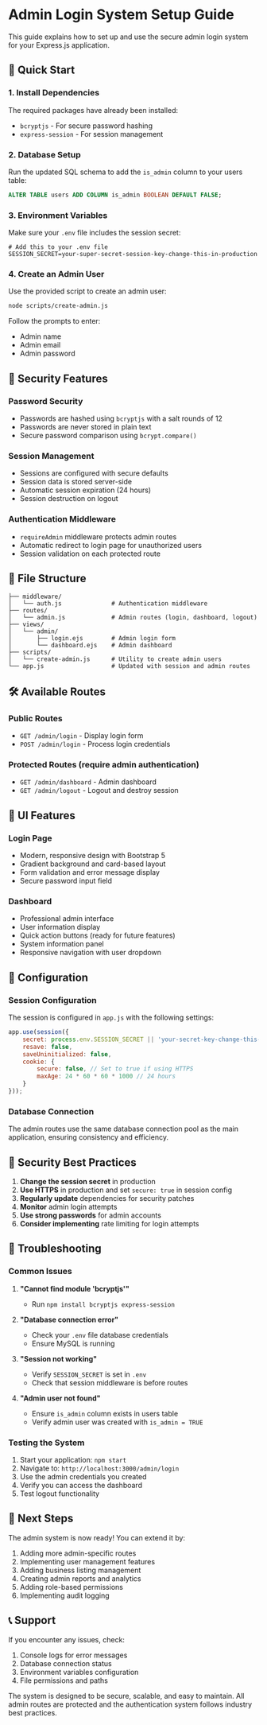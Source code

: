 # Admin Login System Setup Guide

This guide explains how to set up and use the secure admin login system for your Express.js application.

## 🚀 Quick Start

### 1. Install Dependencies
The required packages have already been installed:
- `bcryptjs` - For secure password hashing
- `express-session` - For session management

### 2. Database Setup
Run the updated SQL schema to add the `is_admin` column to your users table:

```sql
ALTER TABLE users ADD COLUMN is_admin BOOLEAN DEFAULT FALSE;
```

### 3. Environment Variables
Make sure your `.env` file includes the session secret:

```env
# Add this to your .env file
SESSION_SECRET=your-super-secret-session-key-change-this-in-production
```

### 4. Create an Admin User
Use the provided script to create an admin user:

```bash
node scripts/create-admin.js
```

Follow the prompts to enter:
- Admin name
- Admin email
- Admin password

## 🔐 Security Features

### Password Security
- Passwords are hashed using `bcryptjs` with a salt rounds of 12
- Passwords are never stored in plain text
- Secure password comparison using `bcrypt.compare()`

### Session Management
- Sessions are configured with secure defaults
- Session data is stored server-side
- Automatic session expiration (24 hours)
- Session destruction on logout

### Authentication Middleware
- `requireAdmin` middleware protects admin routes
- Automatic redirect to login page for unauthorized users
- Session validation on each protected route

## 📁 File Structure

```
├── middleware/
│   └── auth.js              # Authentication middleware
├── routes/
│   └── admin.js             # Admin routes (login, dashboard, logout)
├── views/
│   └── admin/
│       ├── login.ejs        # Admin login form
│       └── dashboard.ejs    # Admin dashboard
├── scripts/
│   └── create-admin.js      # Utility to create admin users
└── app.js                   # Updated with session and admin routes
```

## 🛠️ Available Routes

### Public Routes
- `GET /admin/login` - Display login form
- `POST /admin/login` - Process login credentials

### Protected Routes (require admin authentication)
- `GET /admin/dashboard` - Admin dashboard
- `GET /admin/logout` - Logout and destroy session

## 🎨 UI Features

### Login Page
- Modern, responsive design with Bootstrap 5
- Gradient background and card-based layout
- Form validation and error message display
- Secure password input field

### Dashboard
- Professional admin interface
- User information display
- Quick action buttons (ready for future features)
- System information panel
- Responsive navigation with user dropdown

## 🔧 Configuration

### Session Configuration
The session is configured in `app.js` with the following settings:

```javascript
app.use(session({
    secret: process.env.SESSION_SECRET || 'your-secret-key-change-this-in-production',
    resave: false,
    saveUninitialized: false,
    cookie: {
        secure: false, // Set to true if using HTTPS
        maxAge: 24 * 60 * 60 * 1000 // 24 hours
    }
}));
```

### Database Connection
The admin routes use the same database connection pool as the main application, ensuring consistency and efficiency.

## 🚨 Security Best Practices

1. **Change the session secret** in production
2. **Use HTTPS** in production and set `secure: true` in session config
3. **Regularly update** dependencies for security patches
4. **Monitor** admin login attempts
5. **Use strong passwords** for admin accounts
6. **Consider implementing** rate limiting for login attempts

## 🐛 Troubleshooting

### Common Issues

1. **"Cannot find module 'bcryptjs'"**
   - Run `npm install bcryptjs express-session`

2. **"Database connection error"**
   - Check your `.env` file database credentials
   - Ensure MySQL is running

3. **"Session not working"**
   - Verify `SESSION_SECRET` is set in `.env`
   - Check that session middleware is before routes

4. **"Admin user not found"**
   - Ensure `is_admin` column exists in users table
   - Verify admin user was created with `is_admin = TRUE`

### Testing the System

1. Start your application: `npm start`
2. Navigate to: `http://localhost:3000/admin/login`
3. Use the admin credentials you created
4. Verify you can access the dashboard
5. Test logout functionality

## 🔄 Next Steps

The admin system is now ready! You can extend it by:

1. Adding more admin-specific routes
2. Implementing user management features
3. Adding business listing management
4. Creating admin reports and analytics
5. Adding role-based permissions
6. Implementing audit logging

## 📞 Support

If you encounter any issues, check:
1. Console logs for error messages
2. Database connection status
3. Environment variables configuration
4. File permissions and paths

The system is designed to be secure, scalable, and easy to maintain. All admin routes are protected and the authentication system follows industry best practices.
